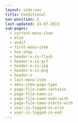 ```yaml
---
layout: side-nav
title: Conditional
nav-position: 2
last-updated: 31-07-2013
sub-pages:
  - current-menu-item
  - else
  - endif
  - first-menu-item
  - has-shop
  - header-x-is-flash
  - header-x-is-gif
  - header-x-is-jpg
  - header-x-is-png
  - header-x
  - last-menu-item
  - menu-item-page-type
  - page-file-name-contains
  - page-file-name-is
  - page-file-name-ends-with
  - page-file-name-starts-with
  - user-is-logged-in-else
  - user-is-logged-in-end
---
```



<!-- This Page exists for the creation of the sub-menu only and is not displayed on the site -->